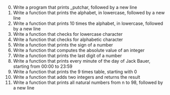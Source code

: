 0.	Write a program that prints _putchar, followed by a new line
1.	Write a function that prints the alphabet, in lowercase, followed by a new line
2.	Write a function that prints 10 times the alphabet, in lowercase, followed by a new line
3.	Write a function that checks for lowercase character
4.	Write a function that checks for alphabetic character
5.	Write a function that prints the sign of a number
6.	Write a function that computes the absolute value of an integer
7.	Write a function that prints the last digit of a number
8.	Write a function that prints every minute of the day of Jack Bauer, starting from 00:00 to 23:59
9.	Write a function that prints the 9 times table, starting with 0
10.	Write a function that adds two integers and returns the result
11.	Write a function that prints all natural numbers from n to 98, followed by a new line

